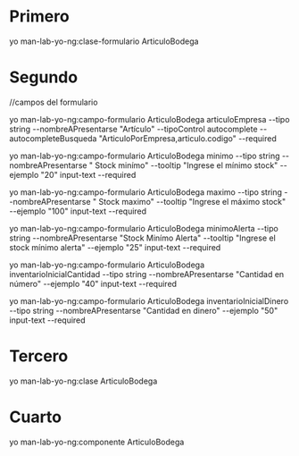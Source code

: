 # Primero
yo man-lab-yo-ng:clase-formulario ArticuloBodega
# Segundo
//campos del formulario

yo man-lab-yo-ng:campo-formulario ArticuloBodega articuloEmpresa --tipo string --nombreAPresentarse "Artículo" --tipoControl autocomplete --autocompleteBusqueda "ArticuloPorEmpresa,articulo.codigo" --required

yo man-lab-yo-ng:campo-formulario ArticuloBodega minimo --tipo string --nombreAPresentarse " Stock minímo" --tooltip "Ingrese el mínimo stock"  --ejemplo "20"  input-text   --required

yo man-lab-yo-ng:campo-formulario ArticuloBodega maximo --tipo string --nombreAPresentarse " Stock maximo" --tooltip "Ingrese el máximo stock" --ejemplo "100"  input-text   --required

yo man-lab-yo-ng:campo-formulario ArticuloBodega minimoAlerta --tipo string --nombreAPresentarse "Stock Minímo Alerta" --tooltip "Ingrese el stock mínimo alerta" --ejemplo "25"  input-text   --required

yo man-lab-yo-ng:campo-formulario ArticuloBodega inventarioInicialCantidad --tipo string --nombreAPresentarse "Cantidad en número" --ejemplo "40"  input-text   --required

yo man-lab-yo-ng:campo-formulario ArticuloBodega inventarioInicialDinero --tipo string --nombreAPresentarse "Cantidad en dinero" --ejemplo "50"  input-text   --required


# Tercero

yo man-lab-yo-ng:clase ArticuloBodega

# Cuarto 

yo man-lab-yo-ng:componente ArticuloBodega
